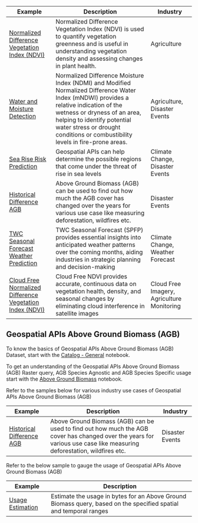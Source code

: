 Example | Description                                                                                                                                                                                                                                                                 | Industry
--------|-----------------------------------------------------------------------------------------------------------------------------------------------------------------------------------------------------------------------------------------------------------------------------|----------
[Normalized Difference Vegetation Index (NDVI)](samples/v3/agriculture_ndvi/calculate_ndvi.ipynb) | Normalized Difference Vegetation Index (NDVI) is used to quantify vegetation greenness and is useful in understanding vegetation density and assessing changes in plant health.                                                                                             | Agriculture
[Water and Moisture Detection](samples/v3/agriculture_water_and_moisture_detection/detect_changes_water_moisture_indices.ipynb) | Normalized Difference Moisture Index (NDMI) and Modified Normalized Difference Water Index (mNDWI) provides a relative indication of the wetness or dryness of an area, helping to identify potential water stress or drought conditions or combustibility levels in fire-prone areas. | Agriculture, Disaster Events
[Sea Rise Risk Prediction](samples/v3/climate_change_tidal_surge/predict_sea_level_rise_risk.ipynb) | Geospatial APIs can help determine the possible regions that come under the threat of rise in sea levels                                                                                                                                                                    | Climate Change, Disaster Events
[Historical Difference AGB](samples/v3/disaster_events_deforestation/calculate_wildfire_impact_agb.ipynb) | Above Ground Biomass (AGB) can be used to find out how much the AGB cover has changed over the years for various use case like measuring deforestation, wildfires etc. | Disaster Events
[TWC Seasonal Forecast Weather Prediction](samples/v3/weather_forecast/forecast_7m_weather_outlook_nyc.ipynb) | TWC Seasonal Forecast (SPFP) provides essential insights into anticipated weather patterns over the coming months, aiding industries in strategic planning and decision-making | Climate Change, Weather Forecast
[Cloud Free Normalized Difference Vegetation Index (NDVI)](samples/v3/cloudfree_ndvi/monitor_vegetation_ndvi.ipynb) | Cloud Free NDVI provides accurate, continuous data on vegetation health, density, and seasonal changes by eliminating cloud interference in satellite images | Cloud Free Imagery, Agriculture Monitoring
## Geospatial APIs Above Ground Biomass (AGB)

To know the basics of Geospatial APIs Above Ground Biomass (AGB) Dataset, start with the [Catalog - General](tutorials/v3/catalog/general.ipynb) notebook.

To get an understanding of the Geospatial APIs Above Ground Biomass (AGB) Raster query, AGB Species Agnostic and AGB Species Specific usage start with the [Above Ground Biomass](tutorials/v4/quickstart/above_ground_biomass.ipynb) notebook.

Refer to the samples below for various industry use cases of Geospatial APIs Above Ground Biomass (AGB)

Example | Description                                                                                                                                                            | Industry
--------|------------------------------------------------------------------------------------------------------------------------------------------------------------------------|----------
[Historical Difference AGB](samples/v4/disaster_events_deforestation/calculate_wildfire_impact_agb.ipynb) | Above Ground Biomass (AGB) can be used to find out how much the AGB cover has changed over the years for various use case like measuring deforestation, wildfires etc. | Disaster Events

Refer to the below sample to gauge the usage of Geospatial APIs Above Ground Biomass (AGB)

Example |        Description
--------|  ----------------------------------------------------------------------------------------------------------------------------------------------
[Usage Estimation](samples/v4/usage_estimation/estimate_usage_above_ground_biomass.ipynb) |  Estimate the usage in bytes for an Above Ground Biomass query, based on the specified spatial and temporal ranges
